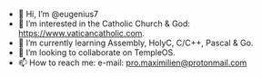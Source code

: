 - 👋 Hi, I’m @eugenius7
- 👀 I’m interested in the Catholic Church & God: https://www.vaticancatholic.com.
- 🌱 I’m currently learning Assembly, HolyC, C/C++, Pascal & Go.
- 💞️ I’m looking to collaborate on TempleOS.
- 📫 How to reach me: e-mail: pro.maximilien@protonmail.com

<!---
eugenius7/eugenius7 is a ✨ special ✨ repository because its `README.md` (this file) appears on your GitHub profile.
You can click the Preview link to take a look at your changes.
--->
